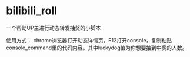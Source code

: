 # bilibili_roll
一个帮助UP主进行动态转发抽奖的小脚本

使用方式：
chrome浏览器打开动态详情页，F12打开console，复制粘贴console_command里的代码内容。其中luckydog值为你想要抽到中奖的人数。
